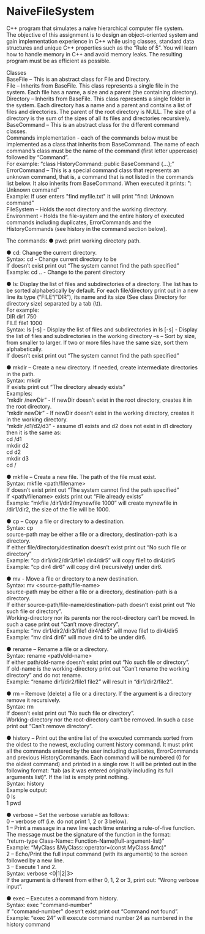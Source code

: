 # NaiveFileSystem
C++ program that simulates a naïve hierarchical computer file system.  
The objective of this assignment is to design an object-oriented system and gain implementation
experience in C++ while using classes, standard data structures and unique C++ properties such
as the “Rule of 5”. You will learn how to handle memory in C++ and avoid memory leaks. The
resulting program must be as efficient as possible.  

Classes  
BaseFile – This is an abstract class for File and Directory.  
File – Inherits from BaseFile. This class represents a single file in the system. Each file has a
name, a size and a parent (the containing directory).  
Directory – Inherits from BaseFile. This class represents a single folder in the system. Each
directory has a name and a parent and contains a list of files and directories. The parent of the
root directory is NULL. The size of a directory is the sum of the sizes of all its files and directories
recursively.  
BaseCommand – This is an abstract class for the different command classes.  
Commands implementation - each of the commands below must be implemented as a class
that inherits from BaseCommand. The name of each command’s class must be the name of the
command (first letter uppercase) followed by “Command”.  
For example: “class HistoryCommand: public BaseCommand {…};”  
ErrorCommand – This is a special command class that represents an unknown command, that is,
a command that is not listed in the commands list below. It also inherits from BaseCommand.
When executed it prints: "<the-input-command>: Unknown command”  
Example: If user enters "find myfile.txt" it will print "find: Unknown command"  
FileSystem – Holds the root directory and the working directory.  
Environment - Holds the file-system and the entire history of executed commands including
duplicates, ErrorCommands and the HistoryCommands (see history in the command section
below).  
 
 The commands:
● pwd: print working directory path.  
 
● cd: Change the current directory.  
Syntax: cd <path> - Change current directory to be <path>  
If <path> doesn’t exist print out “The system cannot find the path specified”  
Example: cd .. - Change to the parent directory  
 
● ls: Display the list of files and subdirectories of a directory. The list has to be sorted
alphabetically by default. For each file/directory print out in a new line its type
(“FILE”/”DIR”), its name and its size (See class Directory for directory size) separated by a tab 
(\t).  
For example:  
DIR dir1 750  
FILE file1 1000  
Syntax: ls [-s] <path> - Display the list of files and subdirectories in <path>
 ls [-s] - Display the list of files and subdirectories in the working directory
–s – Sort by size, from smaller to larger. If two or more files have the same size, sort them
alphabetically.  
If <path> doesn’t exist print out “The system cannot find the path specified”  
 
● mkdir – Create a new directory. If needed, create intermediate directories in the path.  
Syntax: mkdir <path>  
If <path> exists print out “The directory already exists”  
Examples:  
“mkdir /newDir” - If newDir doesn’t exist in the root directory, creates it in the root
directory.  
“mkdir newDir” - If newDir doesn’t exist in the working directory, creates it in the working
directory.  
“mkdir /d1/d2/d3” - assume d1 exists and d2 does not exist in d1 directory then it is the
same as:  
cd /d1  
mkdir d2  
cd d2  
mkdir d3  
cd /  
 
● mkfile – Create a new file. The path of the file must exist.  
Syntax: mkfile <path/filename> <size>  
If <path> doesn’t exist print out “The system cannot find the path specified”  
If <path/filename> exists print out “File already exists”  
Example: “mkfile /dir1/dir2/mynewfile 1000” will create mynewfile in /dir1/dir2, the size of
the file will be 1000.  
 
● cp – Copy a file or directory to a destination.  
Syntax: cp <source-path> <destination-path>  
source-path may be either a file or a directory, destination-path is a directory.  
If either file/directory/destination doesn’t exist print out “No such file or directory”  
Example: “cp dir1/dir2/dir3/file1 dir4/dir5” will copy file1 to dir4/dir5  
Example: “cp dir4 dir6” will copy dir4 (recursively) under dir6.
 
● mv - Move a file or directory to a new destination.  
Syntax: mv <source-path/file-name> <destination-path>  
source-path may be either a file or a directory, destination-path is a directory.  
If either source-path/file-name/destination-path doesn’t exist print out “No such file or
directory”.  
Working-directory nor its parents nor the root-directory can’t be moved. In such a case print
out “Can’t move directory”.  
Example: “mv dir1/dir2/dir3/file1 dir4/dir5” will move file1 to dir4/dir5  
Example: “mv dir4 dir6” will move dir4 to be under dir6.  
 
● rename – Rename a file or a directory.  
Syntax: rename <path/old-name> <new-name>  
If either path/old-name doesn’t exist print out “No such file or directory”.  
If old-name is the working-directory print out “Can’t rename the working directory” and do
not rename.  
Example: “rename dir1/dir2/file1 file2” will result in “dir1/dir2/file2”.  
 
● rm – Remove (delete) a file or a directory. If the argument is a directory remove it
recursively.  
Syntax: rm <path>  
If <path> doesn’t exist print out “No such file or directory”.  
Working-directory nor the root-directory can’t be removed. In such a case print out “Can’t
remove directory”.  
 
● history – Print out the entire list of the executed commands sorted from the oldest to the
newest, excluding current history command. It must print all the commands entered by the
user including duplicates, ErrorCommands and previous HistoryCommands. Each command
will be numbered (0 for the oldest command) and printed in a single row. It will be printed
out in the following format: “<index>tab<the command> (as it was entered originally
including its full arguments list)”. If the list is empty print nothing.  
Syntax: history  
Example output:  
0 ls  
1 pwd  
 
● verbose – Set the verbose variable as follows:  
0 – verbose off (i.e. do not print 1, 2 or 3 below).  
1 – Print a message in a new line each time entering a rule-of-five function. The message
must be the signature of the function in the format:  
“return-type Class-Name:: Function-Name(full-argument-list)”  
Example: “MyClass &MyClass::operator=(const MyClass &mc)”  
2 – Echo/Print the full input command (with its arguments) to the screen followed by a new
line.  
3 – Execute 1 and 2.  
Syntax: verbose <0|1|2|3>  
If the argument is different from either 0, 1, 2 or 3, print out: “Wrong verbose input”. 
 
● exec – Executes a command from history.  
Syntax: exec "command-number"  
If "command-number" doesn’t exist print out “Command not found”.  
Example: “exec 24” will execute command number 24 as numbered in the history command
